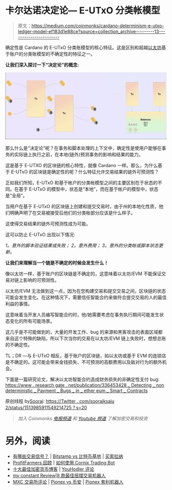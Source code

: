 # 卡尔达诺决定论— E-UTxO 分类帐模型

> 原文：<https://medium.com/coinmonks/cardano-determinism-e-utxo-ledger-model-ef183d1e88ce?source=collection_archive---------13----------------------->

确定性是 Cardano 的 E-UTxO 分类账模型的核心特征。这是区别和超越[以太坊](https://twitter.com/hashtag/Ethereum?src=hashtag_click)基于账户的分类账模型的不确定性的特征之一。

**让我们深入探讨一下“决定论”的概念:**

![](img/7192301c0d914ea69ac629ff162e17e4.png)

那么什么是“决定论”呢？在事务和脚本处理的上下文中，确定性是使用户能够在事务的实际链上执行之前，在本地(链外)预测事务的影响和结果的能力。

这是基于 E-UTXO 的区块链的核心特性，就像 Cardano 一样。那么，为什么基于 E-UTxO 的区块链是确定性的呢？什么特征允许交易结果的链外可预测性？

正如我们所知，E-UTxO 和基于帐户的分类帐模型之间的主要区别在于状态的不同。在基于 E-UTxO 的模型中，状态是“本地”，而在基于帐户的模型中，状态是“全局”。

当用户在基于 E-UTxO 的区块链上创建和提交交易时，由于州的本地化性质，他们明确声明了在交易被接受后他们的分类帐部分应该是什么样子。

这使得交易结果的链外可预测性成为可能。

这可以防止 E-UTxO 出现以下情况:

*1。意外的脚本验证结果或失败；
2。意外费用；
3。意外的分类帐或脚本状态更新。*

**让我们来理解当一个链是不确定的时候会发生什么！**

像以太坊一样，基于账户的区块链是不确定的，这意味着以太坊/EVM 不能保证交易对链上影响的可预测性。

以太坊/EVM 无法做到这一点，因为在您构建交易和提交交易之间，区块链的状态可能会发生变化。在这种情况下，需要信任智能合约来做符合提交交易的人的最佳利益的事情。

这意味着当开发人员编写智能合约时，他/她需要考虑在事务执行期间可能发生状态变化的所有可能场景。

这几乎是不可能做到的，大量的开发工作、bug 的来源和黑客攻击的表面区域都来自这个特殊的缺陷，所以下次当你的交易在以太坊/EVM 链上失败时，想想总账的不确定性。

TL；DR —与 E-UTxO 相反，基于账户的区块链，如以太坊或基于 EVM 的连锁店是不确定的。这可能会带来金钱损失、不可预测的高额费用以及敌对行为的额外机会。

下面是一篇研究论文，解决以太坊智能合约造成财务损失的非确定性支付 bug:
[https://www . research gate . net/publication/336453428 _ Detecting _ non deterministic _ Payment _ Bugs _ in _ ether eum _ Smart _ Contracts](https://www.researchgate.net/publication/336453428_Detecting_nondeterministic_payment_bugs_in_Ethereum_smart_contracts)

原创线程 by[Sooraj](https://twitter.com/Soorajksaju2):
[https://Twitter . com/soorajksaju 2/status/1513985911549214725？s=20](https://twitter.com/Soorajksaju2/status/1513985911549214725?s=20)

> *加入 Coinmonks* [*电报频道*](https://t.me/coincodecap) *和* [*Youtube 频道*](https://www.youtube.com/c/coinmonks/videos) *了解加密交易和投资*

# 另外，阅读

*   [有哪些交易信号？](https://coincodecap.com/trading-signal) | [Bitstamp vs 比特币基地](https://coincodecap.com/bitstamp-coinbase) | [买索拉纳](https://coincodecap.com/buy-solana)
*   [ProfitFarmers 回顾](https://coincodecap.com/profitfarmers-review) | [如何使用 Cornix Trading Bot](https://coincodecap.com/cornix-trading-bot)
*   [十大最佳加密货币博客](https://coincodecap.com/best-cryptocurrency-blogs) | [YouHodler 评论](https://coincodecap.com/youhodler-review)
*   [my constant Review](https://coincodecap.com/myconstant-review)|[8 款最佳摇摆交易机器人](https://coincodecap.com/best-swing-trading-bots)
*   [MXC 交易所评论](/coinmonks/mxc-exchange-review-3af0ec1cba8c) | [Pionex vs 币安](https://coincodecap.com/pionex-vs-binance) | [Pionex 套利机器人](https://coincodecap.com/pionex-arbitrage-bot)